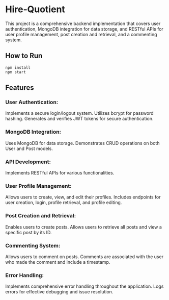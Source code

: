 # Hire-Quotient

This project is a comprehensive backend implementation that covers user authentication, MongoDB integration for data storage, and RESTful APIs for user profile management, post creation and retrieval, and a commenting system.

## How to Run

```
npm install
npm start
```

## Features

### User Authentication:

Implements a secure login/logout system.
Utilizes bcrypt for password hashing.
Generates and verifies JWT tokens for secure authentication.

### MongoDB Integration:

Uses MongoDB for data storage.
Demonstrates CRUD operations on both User and Post models.

### API Development:

Implements RESTful APIs for various functionalities.

### User Profile Management:

Allows users to create, view, and edit their profiles.
Includes endpoints for user creation, login, profile retrieval, and profile editing.

### Post Creation and Retrieval:

Enables users to create posts.
Allows users to retrieve all posts and view a specific post by its ID.

### Commenting System:

Allows users to comment on posts.
Comments are associated with the user who made the comment and include a timestamp.

### Error Handling:

Implements comprehensive error handling throughout the application.
Logs errors for effective debugging and issue resolution.
